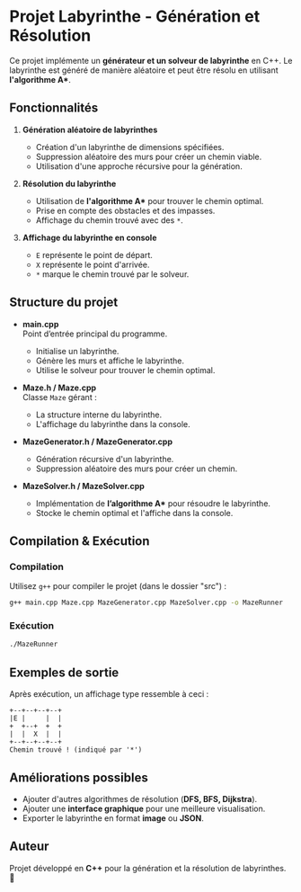 # Projet Labyrinthe - Génération et Résolution

Ce projet implémente un **générateur et un solveur de labyrinthe** en C++. Le labyrinthe est généré de manière aléatoire et peut être résolu en utilisant **l'algorithme A\***.

## Fonctionnalités

1. **Génération aléatoire de labyrinthes**  
   - Création d'un labyrinthe de dimensions spécifiées.  
   - Suppression aléatoire des murs pour créer un chemin viable.  
   - Utilisation d'une approche récursive pour la génération.

2. **Résolution du labyrinthe**  
   - Utilisation de **l'algorithme A\*** pour trouver le chemin optimal.  
   - Prise en compte des obstacles et des impasses.  
   - Affichage du chemin trouvé avec des `*`.

3. **Affichage du labyrinthe en console**  
   - `E` représente le point de départ.  
   - `X` représente le point d'arrivée.  
   - `*` marque le chemin trouvé par le solveur.

## Structure du projet

- **main.cpp**  
  Point d’entrée principal du programme.  
  - Initialise un labyrinthe.  
  - Génère les murs et affiche le labyrinthe.  
  - Utilise le solveur pour trouver le chemin optimal.

- **Maze.h / Maze.cpp**  
  Classe `Maze` gérant :  
  - La structure interne du labyrinthe.  
  - L'affichage du labyrinthe dans la console.

- **MazeGenerator.h / MazeGenerator.cpp**  
  - Génération récursive d'un labyrinthe.  
  - Suppression aléatoire des murs pour créer un chemin.

- **MazeSolver.h / MazeSolver.cpp**  
  - Implémentation de **l’algorithme A\*** pour résoudre le labyrinthe.  
  - Stocke le chemin optimal et l'affiche dans la console.

## Compilation & Exécution

### Compilation

Utilisez `g++` pour compiler le projet (dans le dossier "src") :

```sh
g++ main.cpp Maze.cpp MazeGenerator.cpp MazeSolver.cpp -o MazeRunner
```

### Exécution

```sh
./MazeRunner
```

## Exemples de sortie

Après exécution, un affichage type ressemble à ceci :

```
+--+--+--+--+
|E |     |  |
+  +--+  +  +
|  |  X  |  |
+--+--+--+--+
Chemin trouvé ! (indiqué par '*')
```

## Améliorations possibles

- Ajouter d'autres algorithmes de résolution (**DFS, BFS, Dijkstra**).  
- Ajouter une **interface graphique** pour une meilleure visualisation.  
- Exporter le labyrinthe en format **image** ou **JSON**.

## Auteur

Projet développé en **C++** pour la génération et la résolution de labyrinthes. 🚀